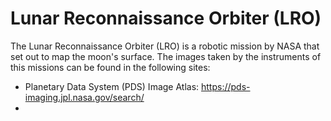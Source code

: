 # Lunar Reconnaissance Orbiter (LRO) 

The Lunar Reconnaissance Orbiter (LRO) is a robotic mission by NASA that set out to map the moon's surface. The images taken by the instruments of this missions can be found in the following sites:

 - Planetary Data System (PDS) Image Atlas: https://pds-imaging.jpl.nasa.gov/search/
 - 
